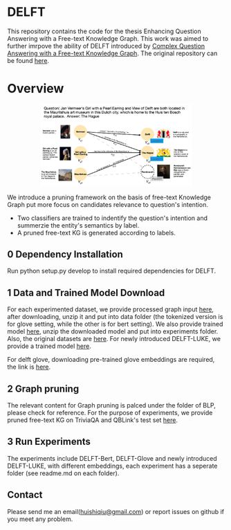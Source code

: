 
# DELFT


This repository contains the code for the thesis Enhancing Question Answering with a Free-text Knowledge Graph. This work was aimed to further imrpove the ability of DELFT introduced by [Complex Question Answering with a Free-text Knowledge Graph](https://arxiv.org/abs/2103.12876). The original repository can be found [here](https://github.com/henryzhao5852/DELFT).
# Overview

<div align="center">
<img src="DELFT.png" width="350" />
</div>

We introduce a pruning framework on the basis of free-text Knowledge Graph put more focus on candidates relevance to question's intention.
- Two classifiers are trained to indentify the question's intention and summerzie the entity's semantics by label. 
- A pruned free-text KG is generated according to labels. 

## 0 Dependency Installation
Run python setup.py develop to install required dependencies for DELFT.


## 1 Data and Trained Model Download

For each experimented dataset, we provide processed graph input [here](https://obj.umiacs.umd.edu/delft_release/grounded_graph.zip), after downloading, unzip it and put into data folder (the tokenized version is for glove setting, while the other is for bert setting).
We also provide trained model [here](https://obj.umiacs.umd.edu/delft_release/trained_models.zip), unzip the downloaded model and put into experiments folder. Also, the original datasets are [here](https://obj.umiacs.umd.edu/delft_release/original_questions.zip). For newly introduced DELFT-LUKE, we provide a trained model [here](https://drive.google.com/file/d/1PHSP_NJTQaoS2312QFbTDYuZosQJjK_Q/view?usp=sharing).

For delft glove, downloading pre-trained glove embeddings are required, the link is [here](http://downloads.cs.stanford.edu/nlp/data/glove.840B.300d.zip).

## 2 Graph pruning
The relevant content for Graph pruning is palced under the folder of BLP, please check for reference.
For the purpose of experiments, we provide pruned free-text KG on TriviaQA and QBLink's test set [here](https://drive.google.com/file/d/1l9rlbQ4sAb6VmRFt7flseKVXG0OIY99e/view?usp=sharing).

## 3 Run Experiments
The experiments include DELFT-Bert, DELFT-Glove and newly introduced DELFT-LUKE, with different embeddings, each experiment has a seperate folder (see readme.md on each folder). 


## Contact
Please send me an email(huishiqiu@gmail.com) or report issues on github if you meet any problem.
